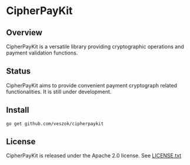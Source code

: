 # CipherPayKit

## Overview
CipherPayKit is a versatile library providing cryptographic operations and payment validation functions.

## Status
CipherPayKit aims to provide convenient payment cryptograph related functionalities. It is still under development.

## Install
```
go get github.com/veszok/cipherpaykit
```

## License
CipherPayKit is released under the Apache 2.0 license. See [LICENSE.txt](LICENSE.txt)


